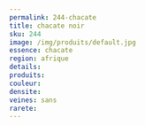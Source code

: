 ```yaml
---
permalink: 244-chacate
title: chacate noir
sku: 244
image: /img/produits/default.jpg
essence: chacate
region: afrique
details: 
produits:
couleur: 
densite: 
veines: sans
rarete: 
---
```

